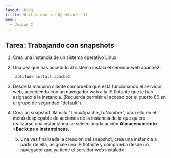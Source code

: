 ```yaml
---
layout: blog
tittle: Utilización de OpenStack (1)
menu:
  - Unidad 2
---
```

## Tarea: Trabajando con snapshots

1. Crea una instancia de un sistema operativo Linux.

2. Una vez que has accedido al sistema instala el servidor web apache2:

		aptitude install apache2

3. Desde la máquina cliente comprueba que está funcionando el servidor web, accediendo con un navegador web a la IP flotante que le has asignado a la instancia. (Recuerda permitir el acceso por el puerto 80 en el grupo de seguridad "default").

4. Crea un snapshot, llámalo "LinuxApache_TuNombre", para ello en el menú desplegable de acciones de la instancia de la que quiere realizarse una instantánea se selecciona la acción **Almacenamiento**->**Backups e Instantáneas**.

	5. Una vez finalizada la creación del snapshot, crea una instancia a partir de ella, asígnale una IP flotante y comprueba desde un navegador que ya tiene el servidor web instalado.

